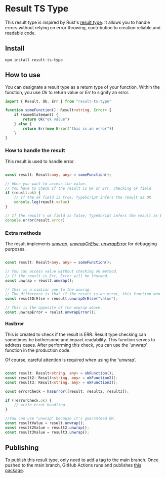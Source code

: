 # Result TS Type

This result type is inspired by Rust's [result type](https://doc.rust-lang.org/std/result/).
It allows you to handle errors without relying on error throwing, contribution to creation reliable and readable code.

## Install

```shell
npm install result-ts-type
```

## How to use

You can designate a result type as a return type of your function.
Within the function, you use *Ok* to return value or *Err* to signify an error. 

```typescript
import { Result, Ok, Err } from "result-ts-type"

function someFunction(): Result<string, Error> {
    if (someStatemant) {
        return Ok("ok value")
    } else {
        return Err(new Error("this is an error"))
    }
}
```

### How to handle the result

This result is used to handle error.

```typescript

const result: Result<any, any> = someFunction();

// When you want to access the value.
// You have to check if the result is Ok or Err, checking ok field.
if (reuslt.ok) {
    // If the ok field is true, TypeScript infers the result as OK.
    console.log(result.value)
}

// If the result's ok field is false, TypeScript infers the result as Err.
console.error(result.error)

```

### Extra methods

The result implements [*unwrap*](https://doc.rust-lang.org/std/result/enum.Result.html#method.unwrap), [*unwrapOrElse*](https://doc.rust-lang.org/std/result/enum.Result.html#method.unwrap_or_else), [*unwrapError*](https://doc.rust-lang.org/std/result/enum.Result.html#method.unwrap_err) for debugging purposes.

```typescript

const result: Result<any, any> = someFunction();

// You can access value without checking ok method.
// If the reuslt is Err, Error will be thorwed.
const unwrap = reuslt.unwrap();

// This is a simliar one to the unwrap.
// The difference is that if the result is an error, this function won't throw an error, just return the argument value.
const resultOrElse = reusult.unwrapOrElse("value");

// This is the opposite of the unwrap above.
const unwrapError = reulst.unwrapError();

```

#### HasError

This is created to check if the result is ERR.
Result type checking can sometimes be bothersome and impact readability.
This function serves to address cases.
After performing this check, you can use the 'unwrap' function in the production code.

Of course, careful attention is required when using the 'unwrap'.

```typescript

const result: Result<string, any> = okFunction();
const result2: Result<string, any> = okFunction2();
const result3: Result<string, any> = okFunction3();

const errorCheck = hasError([result, result2, result3]);

if (!errorCheck.ok) {
    // write error handling
}

//You can use "unwrap" because it's guaranteed OK.
const resultValue = result.unwrap();
const result2Value = result2.unwrap();
const result3Value = result3.unwrap();

```

## Publishing

To publish this result type, only need to add a tag to the main branch.
Once pushed to the main branch, GitHub Actions runs and publishes [this package](https://www.npmjs.com/package/result-ts-type).

